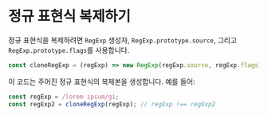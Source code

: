 # 정규 표현식 복제하기

정규 표현식을 복제하려면 `RegExp` 생성자, `RegExp.prototype.source`, 그리고 `RegExp.prototype.flags`를 사용합니다.

```js
const cloneRegExp = (regExp) => new RegExp(regExp.source, regExp.flags);
```

이 코드는 주어진 정규 표현식의 복제본을 생성합니다. 예를 들어:

```js
const regExp = /lorem ipsum/gi;
const regExp2 = cloneRegExp(regExp); // regExp !== regExp2
```
